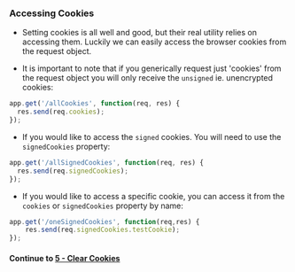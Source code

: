 ### Accessing Cookies
* Setting cookies is all well and good, but their real utility relies on accessing them. Luckily we can easily access the browser cookies from the request object.
  
* It is important to note that if you generically request just 'cookies' from the request object you will only receive the `unsigned` ie. unencrypted cookies:

```javascript
app.get('/allCookies', function(req, res) {
  res.send(req.cookies);
});
```
  
* If you would like to access the `signed` cookies. You will need to use the `signedCookies` property:  
  
```javascript
app.get('/allSignedCookies', function(req, res) {
  res.send(req.signedCookies);
});
```
  
* If you would like to access a specific cookie, you can access it from the `cookies` or `signedCookies` property by name:
  
```javascript
app.get('/oneSignedCookies', function(req,res) {
	res.send(req.signedCookies.testCookie);
});
```
  
#### Continue to [5 - Clear Cookies](5_ClearCookies.md)